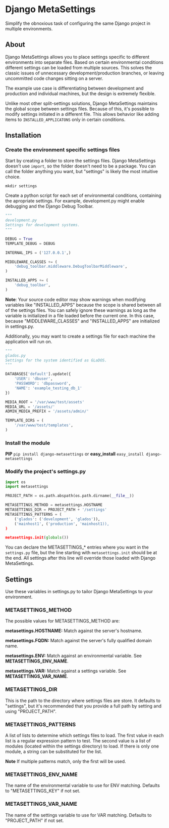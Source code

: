 # Django MetaSettings

Simplify the obnoxious task of configuring the same Django project in multiple environments.

## About

Django MetaSettings allows you to place settings specific to different environments into separate files. Based on certain environmental conditions different settings can be loaded from multiple sources. This solves the classic issues of unnecessary development/production branches, or leaving uncommitted code changes sitting on a server.

The example use case is differentiating between development and production and individual machines, but the design is extremely flexible.

Unlike most other split-settings solutions, Django MetaSettings maintains the global scope between settings files. Because of this, it's possible to modify settings initiated in a different file. This allows behavior like adding items to ``INSTALLED_APPLICATONS`` only in certain conditions.

## Installation

### Create the environment specific settings files

Start by creating a folder to store the settings files. Django MetaSettings doesn't use ``import``, so the folder doesn't need to be a package. You can call the folder anything you want, but "settings" is likely the most intuitive choice.

``mkdir settings``

Create a python script for each set of environmental conditions, containing the apropriate settings. For example, development.py might enable debugging and the Django Debug Toolbar.

``` python
"""
development.py
Settings for development systems.
"""

DEBUG = True
TEMPLATE_DEBUG = DEBUG

INTERNAL_IPS = ('127.0.0.1',)

MIDDLEWARE_CLASSES += (
    'debug_toolbar.middleware.DebugToolbarMiddleware',
)

INSTALLED_APPS += (
    'debug_toolbar',
)
```

**Note**: Your source code editor may show warnings when modifying variables like "INSTALLED_APPS" because the scope is shared between all of the settings files. You can safely ignore these warnings as long as the variable is initialized in a file loaded before the current one. In this case, because "MIDDLEWARE_CLASSES" and "INSTALLED_APPS" are initialized in settings.py.

Additionally, you may want to create a settings file for each machine the application will run on.

``` python
"""
glados.py
Settings for the system identified as GLaDOS.
"""

DATABASES['default'].update({
    'USER': 'dbuser',
    'PASSWORD': 'dbpassword',
    'NAME': 'example_testing_db_1'
})

MEDIA_ROOT = '/var/www/test/assets'
MEDIA_URL = '/assets/'
ADMIN_MEDIA_PREFIX = '/assets/admin/'

TEMPLATE_DIRS = (
    '/var/www/test/templates',
)
```

### Install the module

**PIP** ``pip install django-metasettings`` or **easy_install** ``easy_install django-metasettings``

### Modify the project's settings.py

``` python
import os
import metasettings

PROJECT_PATH = os.path.abspath(os.path.dirname(__file__))

METASETTINGS_METHOD = metasettings.HOSTNAME
METASETTINGS_DIR = PROJECT_PATH + '/settings'
METASETTINGS_PATTERNS = (
    ('glados': ('development', 'glados')),
    ('mainhost1', ('production', 'mainhost1)),
)

metasettings.init(globals())
```

You can declare the METASETTINGS_* entries where you want in the ``settings.py`` file, but the line starting with ``metasettings.init`` should be at the end. All settings after this line will override those loaded with Django MetaSettings.

## Settings

Use these variables in settings.py to tailor Django MetaSettings to your environment.

### METASETTINGS_METHOD

The possible values for METASETTINGS_METHOD are:

**metasettings.HOSTNAME:** Match against the server's hostname.

**metasettings.FQDN:** Match against the server's fully qualified domain name.

**metasettings.ENV:** Match against an environmental variable. See **METASETTINGS_ENV_NAME**.

**metasettings.VAR:** Match against a settings variable. See **METASETTINGS_VAR_NAME**.

### METASETTINGS_DIR

This is the path to the directory where settings files are store. It defaults to "settings", but it's recommended that you provide a full path by setting and using "PROJECT_PATH".

### METASETTINGS_PATTERNS

A list of lists to determine which settings files to load. The first value in each list is a regular expression pattern to test. The second value is a list of modules (located within the settings directory) to load. If there is only one module, a string can be substituted for the list.

**Note** If multiple patterns match, only the first will be used.

### METASETTINGS_ENV_NAME

The name of the environmental variable to use for ENV matching. Defaults to "METASETTINGS_KEY" if not set.

### METASETTINGS_VAR_NAME

The name of the settings variable to use for VAR matching. Defaults to "PROJECT_PATH" if not set.
